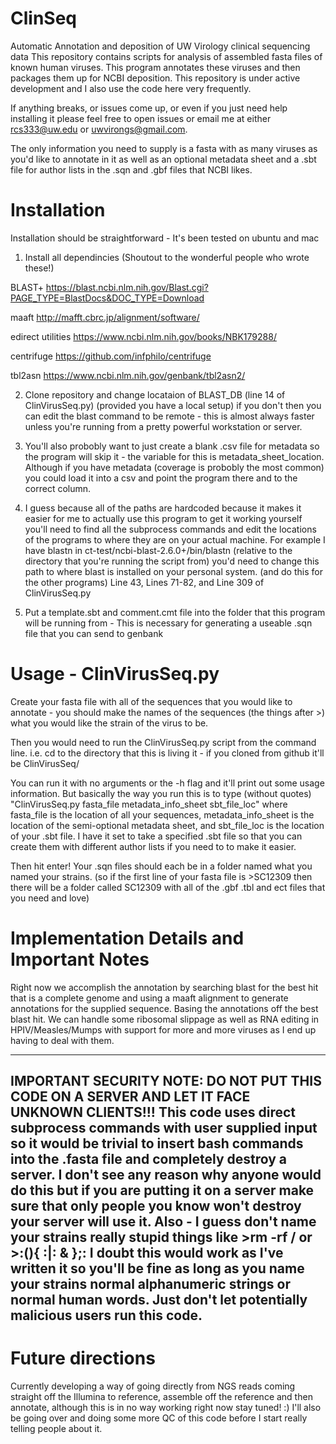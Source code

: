 # ClinSeq
Automatic Annotation and deposition of UW Virology clinical sequencing data
This repository contains scripts for analysis of assembled fasta files of known human viruses. This program annotates these viruses and then packages them up for NCBI deposition. This repository is under active development and I also use the code here very frequently. 

If anything breaks, or issues come up, or even if you just need help installing it please feel free to open issues or email me at either rcs333@uw.edu or uwvirongs@gmail.com.

The only information you need to supply is a fasta with as many viruses as you'd like to annotate in it as well as an optional metadata sheet and a .sbt file for author lists in the .sqn and .gbf files that NCBI likes. 

# Installation
Installation should be straightforward - It's been tested on ubuntu and mac

1. Install all dependincies (Shoutout to the wonderful people who wrote these!)

  BLAST+ https://blast.ncbi.nlm.nih.gov/Blast.cgi?PAGE_TYPE=BlastDocs&DOC_TYPE=Download
  
  maaft http://mafft.cbrc.jp/alignment/software/ 
  
  edirect utilities https://www.ncbi.nlm.nih.gov/books/NBK179288/
  
  centrifuge https://github.com/infphilo/centrifuge
  
  tbl2asn https://www.ncbi.nlm.nih.gov/genbank/tbl2asn2/
  
2. Clone repository and change locataion of BLAST_DB (line 14 of ClinVirusSeq.py) (provided you have a local setup) if you don't then you can edit the blast command to be remote - this is almost always faster unless you're running from a pretty powerful workstation or server. 

3. You'll also probobly want to just create a blank .csv file for metadata so the program will skip it - the variable for this is metadata_sheet_location. Although if you have metadata (coverage is probobly the most common) you could load it into a csv and point the program there and to the correct column.

4. I guess because all of the paths are hardcoded because it makes it easier for me to actually use this program to get it working yourself you'll need to find all the subprocess commands and edit the locations of the programs to where they are on your actual machine. For example I have blastn in ct-test/ncbi-blast-2.6.0+/bin/blastn (relative to the directory that you're running the script from) you'd need to change this path to where blast is installed on your personal system. (and do this for the other programs) Line 43, Lines 71-82, and Line 309 of ClinVirusSeq.py

4. Put a template.sbt and comment.cmt file into the folder that this program will be running from - This is necessary for generating a useable .sqn file that you can send to genbank 


# Usage - ClinVirusSeq.py
Create your fasta file with all of the sequences that you would like to annotate - you should make the names of the sequences (the things after >) what you would like the strain of the virus to be. 

Then you would need to run the ClinVirusSeq.py script from the command line. i.e. cd to the directory that this is living it - if you cloned from github it'll be ClinVirusSeq/ 

You can run it with no arguments or the -h flag and it'll print out some usage information. But basically the way you run this is to type (without quotes) "ClinVirusSeq.py fasta_file metadata_info_sheet sbt_file_loc" where fasta_file is the location of all your sequences, metadata_info_sheet is the location of the semi-optional metadata sheet, and sbt_file_loc is the location of your .sbt file. I have it set to take a specified .sbt file so that you can create them with different author lists if you need to to make it easier.

Then hit enter! Your .sqn files should each be in a folder named what you named your strains. (so if the first line of your fasta file is >SC12309 then there will be a folder called SC12309 with all of the .gbf .tbl and ect files that you need and love)

# Implementation Details and Important Notes

Right now we accomplish the annotation by searching blast for the best hit that is a complete genome and using a maaft alignment to generate annotations for the supplied sequence. Basing the annotations off the best blast hit. We can handle some ribosomal slippage as well as RNA editing in HPIV/Measles/Mumps with support for more and more viruses as I end up having to deal with them. 

------------------------------------------------------------------------------------------------------------------------------------------
IMPORTANT SECURITY NOTE: DO NOT PUT THIS CODE ON A SERVER AND LET IT FACE UNKNOWN CLIENTS!!! 
This code uses direct subprocess commands with user supplied input so it would be trivial to insert bash commands into the .fasta file and completely destroy a server. I don't see any reason why anyone would do this but if you are putting it on a server make sure that only people you know won't destroy your server will use it. Also - I guess don't name your strains really stupid things like >rm -rf / or >:(){ :|: & };: I doubt this would work as I've written it so you'll be fine as long as you name your strains normal alphanumeric strings or normal human words. Just don't let potentially malicious users run this code.
------------------------------------------------------------------------------------------------------------------------------------------

# Future directions
Currently developing a way of going directly from NGS reads coming straight off the Illumina to reference, assemble off the reference and then annotate, although this is in no way working right now stay tuned! :)
I'll also be going over and doing some more QC of this code before I start really telling people about it. 
